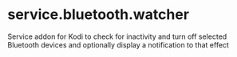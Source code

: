 service.bluetooth.watcher
================

Service addon for Kodi to check for inactivity and turn off selected Bluetooth devices and optionally display a notification to that effect
